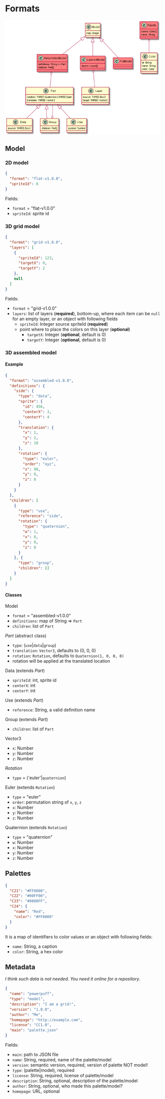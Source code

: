 # Formats

![format classes](uml/formats.puml.png)

## Model

### 2D model
```json
{
  "format": "flat-v1.0.0",
  "spriteId": 0
}
```

Fields:
* `format` = "flat-v1.0.0"
* `spriteId`: sprite id

### 3D grid model
```json
{
  "format": "grid-v1.0.0",
  "layers": [
    {
      "spriteId": 123,
      "targetX": 0,
      "targetY": 2
    },
    null
  ]
}
```

Fields:
* `format` = "grid-v1.0.0"
* `layers`: list of layers (**required**), bottom-up, where each item can be `null` for an empty layer, or an object with following fields
  * `spriteId`: Integer source spriteId (**required**)
  * point where to place the colors on this layer (**optional**)
    * `targetX`: Integer (**optional**, default is 0)
    * `targetY`: Integer (**optional**, default is 0)

### 3D assembled model

#### Example

```json
{
  "format": "assembled-v1.0.0",
  "definitions": {
    "side": {
      "type": "data",
      "sprite": {
        "id": 456,
        "centerX": 3,
        "centerY": 4
      },
      "translation": {
        "x": 1,
        "y": 2,
        "z": 10
      },
      "rotation": {
        "type": "euler",
        "order": "xyz",
        "x": 90,
        "y": 0,
        "z": 0
      }
    }
  },
  "children": [
    {
      "type": "use",
      "reference": "side",
      "rotation": {
        "type": "quaternion",
        "w": 1,
        "x": 0,
        "y": 0,
        "z": 0
      }
    }, {
      "type": "group",
      "children": []
    }
  ]
}
```

#### Classes

Model
* `format` = "assembled-v1.0.0"
* `definitions`: map of String => `Part`
* `children`: list of `Part`

*Part* (abstract class)
* `type`: (`use`|`data`|`group`)
* `translation`: `Vector3`, defaults to (0, 0, 0)
* `rotation`: `Rotation`, defaults to `Quaternion(1, 0, 0, 0)`
* rotation will be applied at the translated location

Data (extends *Part*)
* `spriteId`: int, sprite id
* `centerX`: int
* `centerY`: int

Use (extends *Part*)
* `reference`: String, a valid definition name

Group (extends *Part*)
* `children`: list of `Part`

Vector3
* `x`: Number
* `y`: Number
* `z`: Number

*Rotation*
* `type` = ('euler'|`quaternion`)

Euler (extends `Rotation`)
* `type` = "euler"
* `order`: permutation string of `x`, `y`, `z`
* `x`: Number
* `y`: Number
* `z`: Number

Quaternion (extends `Rotation`)
* `type` = "quaternion"
* `w`: Number
* `x`: Number
* `y`: Number
* `z`: Number

## Palettes
```json
{
  "C21": "#FF0000",
  "C22": "#00FF00",
  "C23": "#0000FF",
  "C24": {
    "name": "Red",
    "color": "#FF0000"
  }
}
```

It is a map of identifiers to color values or an object with following fields:
* `name`: String, a caption
* `color`: String, a hex color

## Metadata

*I think such data is not needed. You need it online for a repository.*

```json
{
  "name": "powerpuff",
  "type": "model",
  "description": "I am a grid!",
  "version": "1.0.0",
  "author": "Me",
  "homepage": "http://example.com",
  "license": "CC1.0",
  "main": "palette.json"
}
```

Fields:
* `main`: path to JSON file
* `name`: String, required, name of the palette/model
* `version`: semantic version, required, version of palette NOT model!
* `type`: (palette|model), required
* `license`: String, required, license of palette/model
* `description`: String, optional, description of the palette/model
* `author`: String, optional, who made this palette/model?
* `homepage`: URL, optional
